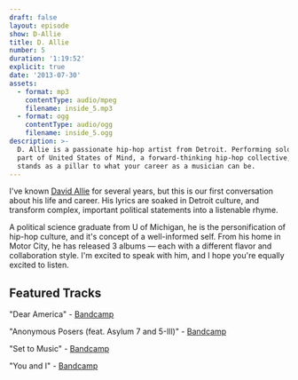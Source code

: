 ```yaml
---
draft: false
layout: episode
show: D-Allie
title: D. Allie
number: 5
duration: '1:19:52'
explicit: true
date: '2013-07-30'
assets:
  - format: mp3
    contentType: audio/mpeg
    filename: inside_5.mp3
  - format: ogg
    contentType: audio/ogg
    filename: inside_5.ogg
description: >-
  D. Allie is a passionate hip-hop artist from Detroit. Performing solo, and as
  part of United States of Mind, a forward-thinking hip-hop collective, he
  stands as a pillar to what your career as a musician can be.
---
```

I've known [David Allie](http://davidallie.com) for several years, but this is our first conversation about his life and career. His lyrics are soaked in Detroit culture, and transform complex, important political statements into a listenable rhyme.

A political science graduate from U of Michigan, he is the personification of hip-hop culture, and it's concept of a well-informed self. From his home in Motor City, he has released 3 albums &mdash; each with a different flavor and collaboration style. I'm excited to speak with him, and I hope you're equally excited to listen.

## Featured Tracks

"Dear America" - [Bandcamp](http://unitedstatesofmind.bandcamp.com/album/moonchild-and-d-allie-have-a-bright-future)

"Anonymous Posers (feat. Asylum 7 and 5-Ill)" - [Bandcamp](http://unitedstatesofmind.bandcamp.com/album/the-co-operative)

"Set to Music" - [Bandcamp](http://store.progressreportmusic.com/album/eddie-logix-d-allie-are-progress-report)

"You and I" - [Bandcamp](http://coldenglish.bandcamp.com)